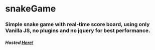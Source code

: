 # snakeGame
### Simple snake game with real-time score board, using only Vanilla JS, no plugins and no jquery for best performance.
##### Hosted [Here!](https://amr-bendary.github.io/snakeGame/)
